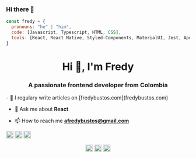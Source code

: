 ### Hi there 👋


```javascript
const fredy = {
  pronouns: "he" | "him",
  code: [Javascript, Typescript, HTML, CSS],
  tools: [React, React Native, Styled-Components, MaterialUI, Jest, Apollo],
}
```

<h1 align="center">Hi 👋, I'm Fredy </h1>
<h3 align="center">A passionate frontend developer from Colombia</h3>
- 📝 I regulary write articles on [fredybustos.com](fredybustos.com)

- 💬 Ask me about **React**

- 📫 How to reach me **afredybustos@gmail.com**

<p align="left"><img src="https://konpa.github.io/devicon/devicon.git/icons/react/react-original-wordmark.svg" alt="react" width="20" height="20"/> <img src="https://konpa.github.io/devicon/devicon.git/icons/javascript/javascript-original.svg" alt="javascript" width="20" height="20"/> <img src="https://konpa.github.io/devicon/devicon.git/icons/typescript/typescript-original.svg" alt="typescript" width="20" height="20"/></p><p align="center">
<a href="https://twitter.com/fredy bustos" target="blank"><img align="center" src="https://cdn.jsdelivr.net/npm/simple-icons@3.0.1/icons/twitter.svg" alt="fredy bustos" height="20" width="20" /></a>
<a href="https://linkedin.com/in/fredy bustos" target="blank"><img align="center" src="https://cdn.jsdelivr.net/npm/simple-icons@3.0.1/icons/linkedin.svg" alt="fredy bustos" height="20" width="20" /></a>
<a href="https://codesandbox.com/fredy bustos" target="blank"><img align="center" src="https://cdn.jsdelivr.net/npm/simple-icons@3.0.1/icons/codesandbox.svg" alt="fredy bustos" height="20" width="20" /></a>
</p>
